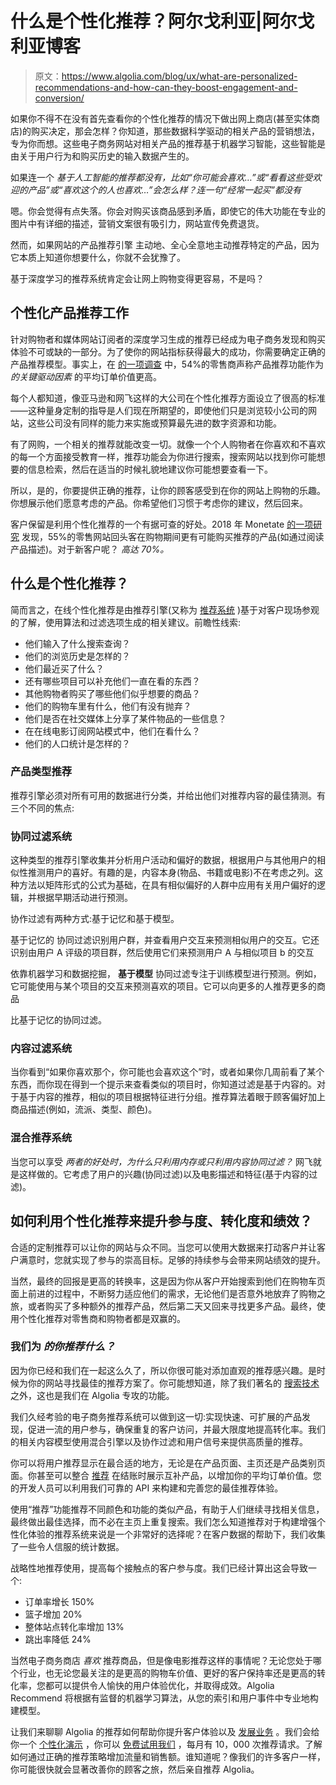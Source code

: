 # 什么是个性化推荐？阿尔戈利亚|阿尔戈利亚博客

> 原文：<https://www.algolia.com/blog/ux/what-are-personalized-recommendations-and-how-can-they-boost-engagement-and-conversion/>

如果你不得不在没有首先查看你的个性化推荐的情况下做出网上商店(甚至实体商店)的购买决定，那会怎样？你知道，那些数据科学驱动的相关产品的营销想法，专为你而想。这些电子商务网站对相关产品的推荐基于机器学习智能，这些智能是由关于用户行为和购买历史的输入数据产生的。

如果连一个 *基于人工智能的推荐都没有，比如“你可能会喜欢…”或“看看这些受欢迎的产品”或“喜欢这个的人也喜欢…”会怎么样？连一句“经常一起买”都没有*

嗯。你会觉得有点失落。你会对购买该商品感到矛盾，即使它的伟大功能在专业的图片中有详细的描述，营销文案很有吸引力，网站宣传免费退货。

然而，如果网站的产品推荐引擎 主动地、全心全意地主动推荐特定的产品，因为它本质上知道你想要什么，你就不会犹豫了。

基于深度学习的推荐系统肯定会让网上购物变得更容易，不是吗？

## [](#personalized-product-recommendations-work)个性化产品推荐工作

针对购物者和媒体网站订阅者的深度学习生成的推荐已经成为电子商务发现和购买体验不可或缺的一部分。为了使你的网站指标获得最大的成功，你需要确定正确的产品推荐模型。事实上，在 [的一项调查](https://www.invespcro.com/blog/e-commerce-product-recommendations/) 中，54%的零售商声称产品推荐功能作为 *的关键驱动因素* 的平均订单价值更高。

每个人都知道，像亚马逊和网飞这样的大公司在个性化推荐方面设立了很高的标准——这种量身定制的指导是人们现在所期望的，即使他们只是浏览较小公司的网站，这些公司没有同样的能力来实施或预算最先进的数字资源和功能。

有了网购，一个相关的推荐就能改变一切。就像一个个人购物者在你喜欢和不喜欢的每一个方面接受教育一样，推荐功能会为你进行搜索，搜索网站以找到你可能想要的信息检索，然后在适当的时候礼貌地建议你可能想要查看一下。

所以，是的，你要提供正确的推荐，让你的顾客感受到在你的网站上购物的乐趣。你想展示他们愿意考虑的产品。你希望他们习惯于考虑你的建议，然后回来。

客户保留是利用个性化推荐的一个有据可查的好处。2018 年 Monetate [的一项研究](https://www.insiderintelligence.com/content/the-impact-of-product-recommendations) 发现，55%的零售网站回头客在购物期间更有可能购买推荐的产品(如通过阅读产品描述)。对于新客户呢？ *高达 70%。*

## [](#what-is-a-personalized-recommendation)什么是个性化推荐？

简而言之，在线个性化推荐是由推荐引擎(又称为 [推荐系统](https://www.algolia.com/blog/product/what-is-a-recommender-system-recommendation-engine/) )基于对客户现场参观的了解，使用算法和过滤选项生成的相关建议。前瞻性线索:

*   他们输入了什么搜索查询？
*   他们的浏览历史是怎样的？
*   他们最近买了什么？
*   还有哪些项目可以补充他们一直在看的东西？
*   其他购物者购买了哪些他们似乎想要的商品？
*   他们的购物车里有什么，他们有没有抛弃？
*   他们是否在社交媒体上分享了某件物品的一些信息？
*   在在线电影订阅网站模式中，他们在看什么？
*   他们的人口统计是怎样的？

### [](#types-of-product-recommendations)产品类型推荐

推荐引擎必须对所有可用的数据进行分类，并给出他们对推荐内容的最佳猜测。有三个不同的焦点:

### [](#collaborative-filtering-systems)协同过滤系统

这种类型的推荐引擎收集并分析用户活动和偏好的数据，根据用户与其他用户的相似性推测用户的喜好。有趣的是，内容本身(物品、书籍或电影)不在考虑之列。这种方法以矩阵形式的公式为基础，在具有相似偏好的人群中应用有关用户偏好的逻辑，并根据早期活动进行预测。

协作过滤有两种方式:基于记忆和基于模型。

基于记忆的 协同过滤识别用户群，并查看用户交互来预测相似用户的交互。它还识别由用户 A 评级的项目群，然后使用它们来预测用户 A 与相似项目 b 的交互

依靠机器学习和数据挖掘， **基于模型** 协同过滤专注于训练模型进行预测。例如，它可能使用与某个项目的交互来预测喜欢的项目。它可以向更多的人推荐更多的商品

比基于记忆的协同过滤。

### [](#content-based-filtering-systems)内容过滤系统

当你看到“如果你喜欢那个，你可能也会喜欢这个”时，或者如果你几周前看了某个东西，而你现在得到一个提示来查看类似的项目时，你知道过滤是基于内容的。对于基于内容的推荐，相似的项目根据特征进行分组。推荐算法着眼于顾客偏好加上商品描述(例如，流派、类型、颜色)。

### [](#hybrid-recommendation-systems)混合推荐系统

当您可以享受 *两者的好处时，为什么只利用内存或只利用内容协同过滤？* 网飞就是这样做的。它考虑了用户的兴趣(协同过滤)以及电影描述和特征(基于内容的过滤)。

## [](#how-can-you-use-personalized-recommendations-to-lift%c2%a0-engagement-conversion-and-performance)如何利用个性化推荐来提升参与度、转化度和绩效？

合适的定制推荐可以让你的网站与众不同。当您可以使用大数据来打动客户并让客户满意时，您就实现了参与的崇高目标。足够的持续参与会带来网站绩效的提升。

当然，最终的回报是更高的转换率，这是因为你从客户开始搜索到他们在购物车页面上前进的过程中，不断努力适应他们的需求，无论他们是否意外地放弃了购物之旅，或者购买了多种额外的推荐产品，然后第二天又回来寻找更多产品。最终，使用个性化推荐对零售商和购物者都是双赢的。

### [](#what-do-we-recommend-for-you)我们为 *的你推荐什么？*

因为你已经和我们在一起这么久了，所以你很可能对添加直观的推荐感兴趣。是时候为你的网站寻找最佳的推荐方案了。你可能想知道，除了我们著名的 [搜索技术](https://www.algolia.com/products/search-and-discovery/hosted-search-api/) 之外，这也是我们在 Algolia 专攻的功能。

我们久经考验的电子商务推荐系统可以做到这一切:实现快速、可扩展的产品发现，促进一流的用户参与，确保重复的客户访问，并最大限度地提高转化率。我们的相关内容模型使用混合引擎以及协作过滤和用户信号来提供高质量的推荐。

你可以将用户推荐显示在最合适的地方，无论是在产品页面、主页还是产品类别页面。你甚至可以整合 [推荐](https://www.algolia.com/products/recommendations/) 在结账时展示互补产品，以增加你的平均订单价值。您的开发人员可以利用我们可靠的 API 来构建和完善您的最佳推荐体验。

使用“推荐”功能推荐不同颜色和功能的类似产品，有助于人们继续寻找相关信息，最终做出最佳选择，而不必在主页上重复搜索。我们怎么知道推荐对于构建增强个性化体验的推荐系统来说是一个非常好的选择呢？在客户数据的帮助下，我们收集了一些令人信服的统计数据。

战略性地推荐使用，提高每个接触点的客户参与度。我们已经计算出这会导致一个:

*   订单率增长 150%
*   篮子增加 20%
*   整体站点转化率增加 13%
*   跳出率降低 24%

当然电子商务商店 *喜欢* 推荐商品，但是像电影推荐这样的事情呢？无论您处于哪个行业，也无论您最关注的是更高的购物车价值、更好的客户保持率还是更高的转化率，您都可以提供令人愉快的用户体验优化，并取得成效。Algolia Recommend 将根据有监督的机器学习算法，从您的索引和用户事件中专业地构建模型。

让我们来聊聊 Algolia 的推荐如何帮助你提升客户体验以及 [发展业务](https://www.algolia.com/blog/product/why-we-recommend-recommend-to-make-recommendations/) 。我们会给你一个 [个性化演示](https://www.algolia.com/demorequest/) ，你可以 [免费试用我们](https://www.algolia.com/users/sign_up) ，每月有 10，000 次推荐请求。了解如何通过正确的推荐策略增加流量和销售额。谁知道呢？像我们的许多客户一样，你可能很快就会显著改善你的顾客之旅，然后亲自推荐 Algolia。
